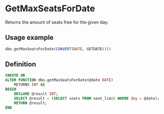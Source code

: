 # GetMaxSeatsForDate

Returns the amount of seats free for the given day.
## Usage example

```sql
dbo.getMaxSeatsForDate(CONVERT(DATE, GETDATE()))
```
## Definition

```sql
CREATE OR
ALTER FUNCTION dbo.getMaxSeatsForDate(@date DATE)
    RETURNS INT AS
BEGIN
    DECLARE @result INT;
    SELECT @result = (SELECT seats FROM seat_limit WHERE day = @date);
    RETURN @result;
END
```